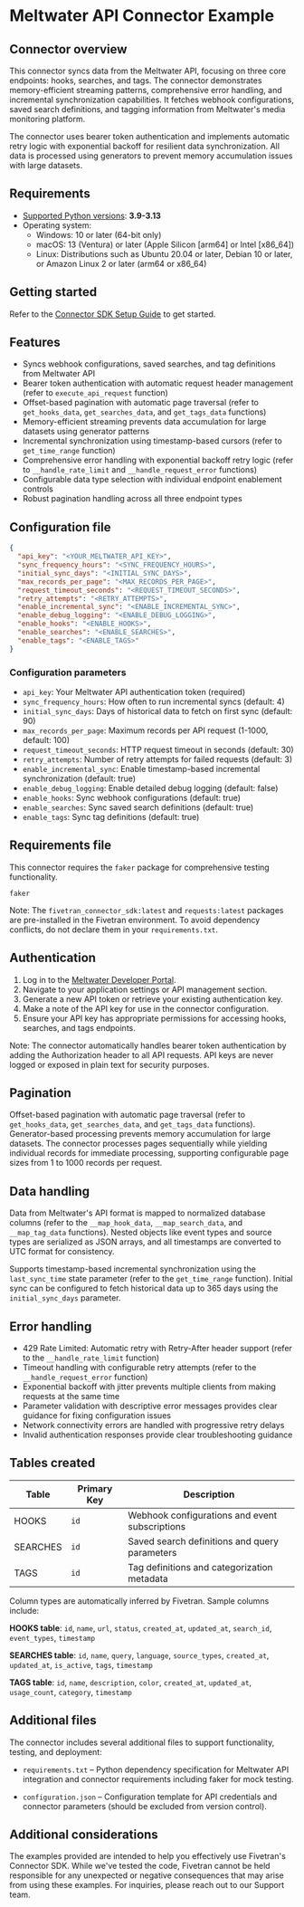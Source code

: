 # Meltwater API Connector Example

## Connector overview

This connector syncs data from the Meltwater API, focusing on three core endpoints: hooks, searches, and tags. The connector demonstrates memory-efficient streaming patterns, comprehensive error handling, and incremental synchronization capabilities. It fetches webhook configurations, saved search definitions, and tagging information from Meltwater's media monitoring platform.

The connector uses bearer token authentication and implements automatic retry logic with exponential backoff for resilient data synchronization. All data is processed using generators to prevent memory accumulation issues with large datasets.

## Requirements

- [Supported Python versions](https://github.com/fivetran/fivetran_connector_sdk/blob/main/README.md#requirements): **3.9-3.13**
- Operating system:
  - Windows: 10 or later (64-bit only)
  - macOS: 13 (Ventura) or later (Apple Silicon [arm64] or Intel [x86_64])
  - Linux: Distributions such as Ubuntu 20.04 or later, Debian 10 or later, or Amazon Linux 2 or later (arm64 or x86_64)

## Getting started

Refer to the [Connector SDK Setup Guide](https://fivetran.com/docs/connectors/connector-sdk/setup-guide) to get started.

## Features

- Syncs webhook configurations, saved searches, and tag definitions from Meltwater API
- Bearer token authentication with automatic request header management (refer to `execute_api_request` function)
- Offset-based pagination with automatic page traversal (refer to `get_hooks_data`, `get_searches_data`, and `get_tags_data` functions)
- Memory-efficient streaming prevents data accumulation for large datasets using generator patterns
- Incremental synchronization using timestamp-based cursors (refer to `get_time_range` function)
- Comprehensive error handling with exponential backoff retry logic (refer to `__handle_rate_limit` and `__handle_request_error` functions)
- Configurable data type selection with individual endpoint enablement controls
- Robust pagination handling across all three endpoint types

## Configuration file

```json
{
  "api_key": "<YOUR_MELTWATER_API_KEY>",
  "sync_frequency_hours": "<SYNC_FREQUENCY_HOURS>",
  "initial_sync_days": "<INITIAL_SYNC_DAYS>",
  "max_records_per_page": "<MAX_RECORDS_PER_PAGE>",
  "request_timeout_seconds": "<REQUEST_TIMEOUT_SECONDS>",
  "retry_attempts": "<RETRY_ATTEMPTS>",
  "enable_incremental_sync": "<ENABLE_INCREMENTAL_SYNC>",
  "enable_debug_logging": "<ENABLE_DEBUG_LOGGING>",
  "enable_hooks": "<ENABLE_HOOKS>",
  "enable_searches": "<ENABLE_SEARCHES>",
  "enable_tags": "<ENABLE_TAGS>"
}
```

### Configuration parameters

- `api_key`: Your Meltwater API authentication token (required)
- `sync_frequency_hours`: How often to run incremental syncs (default: 4)
- `initial_sync_days`: Days of historical data to fetch on first sync (default: 90)
- `max_records_per_page`: Maximum records per API request (1-1000, default: 100)
- `request_timeout_seconds`: HTTP request timeout in seconds (default: 30)
- `retry_attempts`: Number of retry attempts for failed requests (default: 3)
- `enable_incremental_sync`: Enable timestamp-based incremental synchronization (default: true)
- `enable_debug_logging`: Enable detailed debug logging (default: false)
- `enable_hooks`: Sync webhook configurations (default: true)
- `enable_searches`: Sync saved search definitions (default: true)
- `enable_tags`: Sync tag definitions (default: true)

## Requirements file

This connector requires the `faker` package for comprehensive testing functionality.

```
faker
```

Note: The `fivetran_connector_sdk:latest` and `requests:latest` packages are pre-installed in the Fivetran environment. To avoid dependency conflicts, do not declare them in your `requirements.txt`.

## Authentication

1. Log in to the [Meltwater Developer Portal](https://developer.meltwater.com/).
2. Navigate to your application settings or API management section.
3. Generate a new API token or retrieve your existing authentication key.
4. Make a note of the API key for use in the connector configuration.
5. Ensure your API key has appropriate permissions for accessing hooks, searches, and tags endpoints.

Note: The connector automatically handles bearer token authentication by adding the Authorization header to all API requests. API keys are never logged or exposed in plain text for security purposes.

## Pagination

Offset-based pagination with automatic page traversal (refer to `get_hooks_data`, `get_searches_data`, and `get_tags_data` functions). Generator-based processing prevents memory accumulation for large datasets. The connector processes pages sequentially while yielding individual records for immediate processing, supporting configurable page sizes from 1 to 1000 records per request.

## Data handling

Data from Meltwater's API format is mapped to normalized database columns (refer to the `__map_hook_data`, `__map_search_data`, and `__map_tag_data` functions). Nested objects like event types and source types are serialized as JSON arrays, and all timestamps are converted to UTC format for consistency.

Supports timestamp-based incremental synchronization using the `last_sync_time` state parameter (refer to the `get_time_range` function). Initial sync can be configured to fetch historical data up to 365 days using the `initial_sync_days` parameter.

## Error handling

- 429 Rate Limited: Automatic retry with Retry-After header support (refer to the `__handle_rate_limit` function)
- Timeout handling with configurable retry attempts (refer to the `__handle_request_error` function)
- Exponential backoff with jitter prevents multiple clients from making requests at the same time
- Parameter validation with descriptive error messages provides clear guidance for fixing configuration issues
- Network connectivity errors are handled with progressive retry delays
- Invalid authentication responses provide clear troubleshooting guidance

## Tables created

| Table | Primary Key | Description |
|-------|-------------|-------------|
| HOOKS | `id` | Webhook configurations and event subscriptions |
| SEARCHES | `id` | Saved search definitions and query parameters |
| TAGS | `id` | Tag definitions and categorization metadata |

Column types are automatically inferred by Fivetran. Sample columns include:

**HOOKS table**: `id`, `name`, `url`, `status`, `created_at`, `updated_at`, `search_id`, `event_types`, `timestamp`

**SEARCHES table**: `id`, `name`, `query`, `language`, `source_types`, `created_at`, `updated_at`, `is_active`, `tags`, `timestamp`

**TAGS table**: `id`, `name`, `description`, `color`, `created_at`, `updated_at`, `usage_count`, `category`, `timestamp`

## Additional files

The connector includes several additional files to support functionality, testing, and deployment:

- `requirements.txt` – Python dependency specification for Meltwater API integration and connector requirements including faker for mock testing.

- `configuration.json` – Configuration template for API credentials and connector parameters (should be excluded from version control).


## Additional considerations

The examples provided are intended to help you effectively use Fivetran's Connector SDK. While we've tested the code, Fivetran cannot be held responsible for any unexpected or negative consequences that may arise from using these examples. For inquiries, please reach out to our Support team.